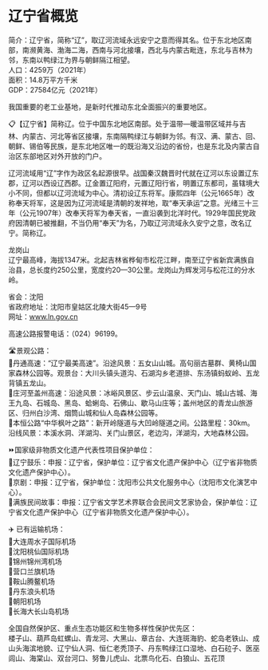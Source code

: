 # 辽宁省概览  
简介：辽宁省，简称“辽”，取辽河流域永远安宁之意而得其名。位于东北地区南部，南濒黄海、渤海二海，西南与河北接壤，西北与内蒙古毗连，东北与吉林为邻，东南以鸭绿江为界与朝鲜隔江相望。  
人口：4259万（2021年）  
面积：14.8万平方千米  
GDP：27584亿元（2021年）  

我国重要的老工业基地，是新时代推动东北全面振兴的重要地区。  

📋【辽宁省】简称辽。位于中国东北地区南部。处于温带—暖温带区域并与吉林、内蒙古、河北等省区接壤，东南隔鸭绿江与朝鲜为邻。有汉、满、蒙古、回、朝鲜、锡伯等民族，是东北地区唯一的既沿海又沿边的省份，也是东北及内蒙古自治区东部地区对外开放的门户。  

辽河流域用“辽”字作为政区名起源很早。战国秦汉魏晋时代就在辽河以东设置辽东郡，辽河以西设辽西郡。辽金置辽阳府，元置辽阳行省，明置辽东都司，虽辖境大小不同，但都以辽河流域为中心。清初设辽东将军。康熙四年（公元1665年）改称奉天将军，这是因为辽河流域是清朝的发祥地，取“奉天承运”之意。光绪三十三年（公元1907年）改奉天将军为奉天省，一直沿袭到北洋时代。1929年国民党政府因清朝已被推翻，不当仍用“奉天”为名，乃取辽河流域永久安宁之意，改名辽宁。简称辽。  

龙岗山  
辽宁最高峰，海拔1347米。北起吉林省桦甸市松花江畔，南至辽宁省新宾满族自治县，总长度约250公里，宽度约20—30公里。龙岗山为辉发河与松花江的分水岭。  

省会：沈阳  
省政府地址：沈阳市皇姑区北陵大街45—9号  
网址：<a href="http://www.ln.gov.cn" target="_blank">www.ln.gov.cn</a>  

高速公路报警电话：（024）96199。  

🛣️景观公路：  
🔸丹通高速：“辽宁最美高速”。沿途风景：五女山山城。高句丽古墓群、黄椅山国家森林公园等。观景台：大川头镇头道沟、石湖沟乡老道排、东汤镇蚂蚁岭、五龙背镇五龙山。  
🔸庄河至盖州高速：沿途风景：冰峪风景区、步云山温泉、天门山、城山古城、海王九岛、石城岛、黑岛、蛤蜊岛、石佛山、歇马山庄等；盖州地区的青龙山旅游区、归州白沙湾、烟筒山城和仙人岛森林公园等。  
🔸本恒公路“中华枫叶之路”：新开岭隧道与大凹岭隧道之间。公路里程：30km。沿线风景：本溪水洞、洋湖沟、关门山景区，老边沟，洋湖沟，大地森林公园。  

⏩国家级非物质文化遗产代表性项目保护单位：  
🔸辽宁鼓乐：申报：辽宁省，保护单位：辽宁省文化遗产保护中心（辽宁省非物质文化遗产保护中心）。  
🔸京剧：申报：辽宁省，保护单位：沈阳市公共文化服务中心（沈阳市文化演艺中心）。  
🔸满族民间故事：申报：辽宁省文学艺术界联合会民间文艺家协会，保护单位：辽宁省文化遗产保护中心（辽宁省非物质文化遗产保护中心）。  

✈️ 已有运输机场：  
🔸大连周水子国际机场  
🔸沈阳桃仙国际机场  
🔸锦州锦州湾机场  
🔸营口兰旗机场  
🔸鞍山腾鳌机场  
🔸丹东浪头机场  
🔸朝阳机场  
🔸长海大长山岛机场  

全国自然保护区、重点生态功能区和生物多样性保护优先区：  
楼子山、葫芦岛虹螺山、青龙河、大黑山、章古台、大连斑海豹、蛇岛老铁山、成山头海滨地貌、辽宁仙人洞、恒仁老秃顶子、丹东鸭绿江口湿地、白石砬子、医巫闾山、海棠山、双台河口、努鲁儿虎山、北票鸟化石、白狼山、五花顶  
